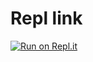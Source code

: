 # Repl link

[![Run on Repl.it](https://repl.it/badge/github/ramith123/WEBP1-MOCK)](https://repl.it/github/ramith123/WEBP1-MOCK)
